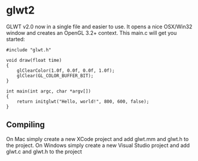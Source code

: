 glwt2
=====

GLWT v2.0 now in a single file and easier to use. It opens a nice OSX/Win32 window and creates an OpenGL 3.2+ context. This main.c will get you started:

    #include "glwt.h"
    
    void draw(float time)
    {
        glClearColor(1.0f, 0.0f, 0.0f, 1.0f);
        glClear(GL_COLOR_BUFFER_BIT);
    }
    
    int main(int argc, char *argv[])
    {
        return initglwt("Hello, world!", 800, 600, false);
    }

Compiling
---------

On Mac simply create a new XCode project and add glwt.mm and glwt.h to the project.
On Windows simply create a new Visual Studio project and add glwt.c and glwt.h to the project
